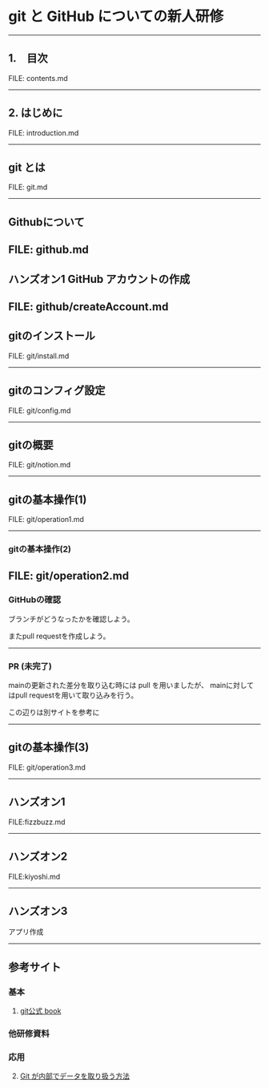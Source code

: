 # git と GitHub についての新人研修

---
## 1.　目次

FILE: contents.md

---

## 2. はじめに

FILE: introduction.md

---

## git とは

FILE: git.md

----

## Githubについて

FILE: github.md
---

## ハンズオン1 GitHub アカウントの作成

FILE: github/createAccount.md
---
## gitのインストール

FILE: git/install.md

---
## gitのコンフィグ設定

FILE: git/config.md

---

## gitの概要

FILE: git/notion.md

---

## gitの基本操作(1)

FILE: git/operation1.md

----

### gitの基本操作(2)

FILE: git/operation2.md
--- 

### GitHubの確認

ブランチがどうなったかを確認しよう。

またpull requestを作成しよう。

---
### PR (未完了)

mainの更新された差分を取り込む時には pull を用いましたが、
mainに対してはpull requestを用いて取り込みを行う。

この辺りは別サイトを参考に

---
## gitの基本操作(3)

FILE: git/operation3.md

---
## ハンズオン1
FILE:fizzbuzz.md

---
## ハンズオン2
FILE:kiyoshi.md

---
## ハンズオン3
アプリ作成

---
## 参考サイト

### 基本
1. [git公式 book](https://git-scm.com/book/ja/v2/使い始める-バージョン管理に関して)

### 他研修資料


### 応用

2. [Git が内部でデータを取り扱う方法](https://zenn.dev/username/articles/2022-09-19-8118755d3cd9291907ee)

